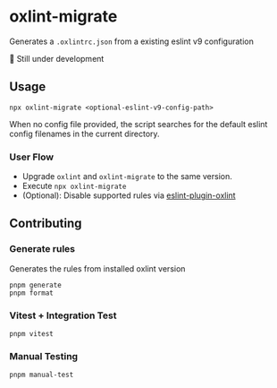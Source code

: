 # oxlint-migrate

Generates a `.oxlintrc.json` from a existing eslint v9 configuration

🚧 Still under development

## Usage

`npx oxlint-migrate <optional-eslint-v9-config-path>`

When no config file provided, the script searches for the default eslint config filenames in the current directory.

### User Flow

- Upgrade `oxlint` and `oxlint-migrate` to the same version.
- Execute `npx oxlint-migrate`
- (Optional): Disable supported rules via [eslint-plugin-oxlint](https://github.com/oxc-project/eslint-plugin-oxlint)

## Contributing

### Generate rules

Generates the rules from installed oxlint version

```shell
pnpm generate
pnpm format
```

### Vitest + Integration Test

```shell
pnpm vitest
```

### Manual Testing

```shell
pnpm manual-test
```
